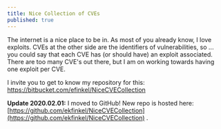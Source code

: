 ```yaml
---
title: Nice Collection of CVEs
published: true
---
```


The internet is a nice place to be in. As most of you already know, I love exploits. CVEs at the other side are the identifiers of vulnerabilities, so ... you could say that each CVE has (or should have) an exploit associated. There are too many CVE's out there, but I am on working towards having one exploit per CVE.

I invite you to get to know my repository for this: https://bitbucket.com/efinkel/NiceCVECollection

**Update 2020.02.01:**
I moved to GitHub! New repo is hosted here: [https://github.com/ekfinkel/NiceCVECollection](https://github.com/ekfinkel/NiceCVECollection) .


